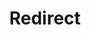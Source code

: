 ﻿---
layout: src/layouts/Redirect.astro
title: Redirect
redirect: /docs/installation/octopus-server-linux-container/migration/migrate-to-server-container-linux-from-windows-server
pubDate:  2023-01-01
navSearch: false
navSitemap: false
navMenu: false
---
